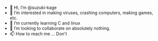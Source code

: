 - 👋 Hi, I’m @suzuki-kage
- 👀 I’m interested in making viruses, crashing computers, making games, etc.
- 🌱 I’m currently learning C and linux
- 💞️ I’m looking to collaborate on absolutely nothing.
- 📫 How to reach me ... Don't

<!---
suzuki-kage/suzuki-kage is a ✨ special ✨ repository because its `README.md` (this file) appears on your GitHub profile.
You can click the Preview link to take a look at your changes.
--->
